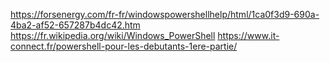 https://forsenergy.com/fr-fr/windowspowershellhelp/html/1ca0f3d9-690a-4ba2-af52-657287b4dc42.htm
https://fr.wikipedia.org/wiki/Windows_PowerShell
https://www.it-connect.fr/powershell-pour-les-debutants-1ere-partie/
